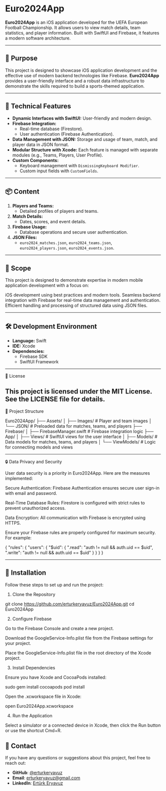 # Euro2024App

**Euro2024App** is an iOS application developed for the UEFA European Football Championship. It allows users to view match details, team statistics, and player information. Built with SwiftUI and Firebase, it features a modern software architecture.

---

## 🎯 Purpose
This project is designed to showcase iOS application development and the effective use of modern backend technologies like Firebase. **Euro2024App** provides a user-friendly interface and a robust data infrastructure to demonstrate the skills required to build a sports-themed application.

---

## 🚀 Technical Features
- **Dynamic Interfaces with SwiftUI:** User-friendly and modern design.
- **Firebase Integration:**
  - Real-time database (Firestore).
  - User authentication (Firebase Authentication).
- **Data Management with JSON:** Storage and usage of team, match, and player data in JSON format.
- **Modular Structure with Xcode:** Each feature is managed with separate modules (e.g., Teams, Players, User Profile).
- **Custom Components:**
  - Keyboard management with `DismissingKeyboard Modifier`.
  - Custom input fields with `CustomFields`.

---

## 📦 Content
1. **Players and Teams:**
   - Detailed profiles of players and teams.
2. **Match Details:**
   - Dates, scores, and event details.
3. **Firebase Usage:**
   - Database operations and secure user authentication.
4. **JSON Files:**
   - `euro2024_matches.json`, `euro2024_teams.json`, `euro2024_players.json`, `euro2024_events.json`.

---

## 💼 Scope
This project is designed to demonstrate expertise in modern mobile application development with a focus on:

iOS development using best practices and modern tools.
Seamless backend integration with Firebase for real-time data management and authentication.
Efficient handling and processing of structured data using JSON files.


---

## 🛠️ Development Environment
- **Language:** Swift
- **IDE:** Xcode
- **Dependencies:**
  - Firebase SDK
  - SwiftUI Framework

---
📜 License

This project is licensed under the MIT License. See the LICENSE file for details.
---

📂 Project Structure

Euro2024App/
├── Assets/
│   ├── Images/           # Player and team images
│   └── JSON/             # Preloaded data for matches, teams, and players
├── Firebase/
│   ├── FirebaseManager.swift # Firebase integration logic
├── App/
│   ├── Views/            # SwiftUI views for the user interface
│   ├── Models/           # Data models for matches, teams, and players
│   └── ViewModels/       # Logic for connecting models and views

---
🔒 Data Privacy and Security

User data security is a priority in Euro2024App. Here are the measures implemented:

Secure Authentication: Firebase Authentication ensures secure user sign-in with email and password.

Real-Time Database Rules: Firestore is configured with strict rules to prevent unauthorized access.

Data Encryption: All communication with Firebase is encrypted using HTTPS.

Ensure your Firebase rules are properly configured for maximum security. For example:

{
  "rules": {
    "users": {
      "$uid": {
        ".read": "auth != null && auth.uid == $uid",
        ".write": "auth != null && auth.uid == $uid"
      }
    }
  }
}



---
## 📲 Installation
Follow these steps to set up and run the project:

1. Clone the Repository

git clone https://github.com/erturkeryavuz/Euro2024App.git
cd Euro2024App

2. Configure Firebase

Go to the Firebase Console and create a new project.

Download the GoogleService-Info.plist file from the Firebase settings for your project.

Place the GoogleService-Info.plist file in the root directory of the Xcode project.

3. Install Dependencies

Ensure you have Xcode and CocoaPods installed:

sudo gem install cocoapods
pod install

Open the .xcworkspace file in Xcode:

open Euro2024App.xcworkspace

4. Run the Application

Select a simulator or a connected device in Xcode, then click the Run button or use the shortcut Cmd+R.

## 📧 Contact
If you have any questions or suggestions about this project, feel free to reach out:

- **GitHub**: [@erturkeryavuz](https://github.com/erturkeryavuz)
- **Email**: [erturkeryavuz@gmail.com](mailto:erturkeryavuz@gmail.com)
- **LinkedIn**: [Ertürk Eryavuz](https://www.linkedin.com/in/ertürk-eryavuz-083b76282)
